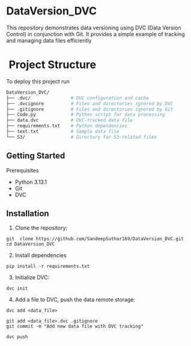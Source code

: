 
# DataVersion_DVC

This repository demonstrates data versioning using DVC (Data Version Control) in conjunction with Git. It provides a simple example of tracking and managing data files efficiently



# ​ Project Structure


To deploy this project run

```bash
DataVersion_DVC/
├── .dvc/               # DVC configuration and cache
├── .dvcignore          # Files and directories ignored by DVC
├── .gitignore          # Files and directories ignored by Git
├── Code.py             # Python script for data processing
├── data.dvc            # DVC-tracked data file
├── requirements.txt    # Python dependencies
├── text.txt            # Sample data file
└── S3/                 # Directory for S3-related files

```


## Getting Started
Prerequisites
 - Python 3.13.1
 - Git
- DVC
## Installation 
1. Clone the repository:
```
git  clone https://github.com/SandeepSuthar169/DataVersion_DVC.git
cd DataVersion_DVC

```
2. Install dependencies
```
pip install -r requirements.txt

```

3. Initialize DVC:
```
dvc init

```
4. Add a file to DVC,  push the data remote storage:
``` 
dvc add <data_file>

git add <data_file>.dvc .gitignore
git commit -m "Add new data file with DVC tracking"

dvc push


```
